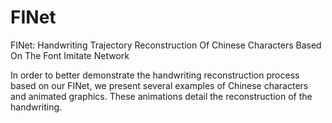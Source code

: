 # FINet
FINet: Handwriting Trajectory Reconstruction Of Chinese Characters Based On The Font Imitate Network

In order to better demonstrate the handwriting reconstruction process based on our FINet, we present several examples of Chinese characters and animated graphics. These animations detail the reconstruction of the handwriting.
